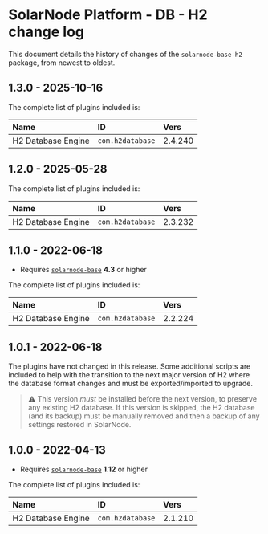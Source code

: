 # SolarNode Platform - DB - H2 change log

This document details the history of changes of the `solarnode-base-h2` package, from newest to
oldest.

## 1.3.0 - 2025-10-16

The complete list of plugins included is:

| Name               | ID               | Vers    |
|:-------------------|:-----------------|:--------|
| H2 Database Engine | `com.h2database` | 2.4.240 |


## 1.2.0 - 2025-05-28

The complete list of plugins included is:

| Name               | ID               | Vers    |
|:-------------------|:-----------------|:--------|
| H2 Database Engine | `com.h2database` | 2.3.232 |


## 1.1.0 - 2022-06-18

 * Requires [`solarnode-base`](../../solarnode-base/debian) **4.3** or higher

The complete list of plugins included is:

| Name               | ID               | Vers    |
|:-------------------|:-----------------|:--------|
| H2 Database Engine | `com.h2database` | 2.2.224 |


## 1.0.1 - 2022-06-18

The plugins have not changed in this release. Some additional scripts are included to help with
the transition to the next major version of H2 where the database format changes and must be
exported/imported to upgrade.

> :warning: This version _must_ be installed before the next version, to preserve any existing
> H2 database. If this version is skipped, the H2 database (and its backup) must be manually
> removed and then a backup of any settings restored in SolarNode.


## 1.0.0 - 2022-04-13

 * Requires [`solarnode-base`](../../solarnode-base/debian) **1.12** or higher

The complete list of plugins included is:

| Name               | ID               | Vers    |
|:-------------------|:-----------------|:--------|
| H2 Database Engine | `com.h2database` | 2.1.210 |

